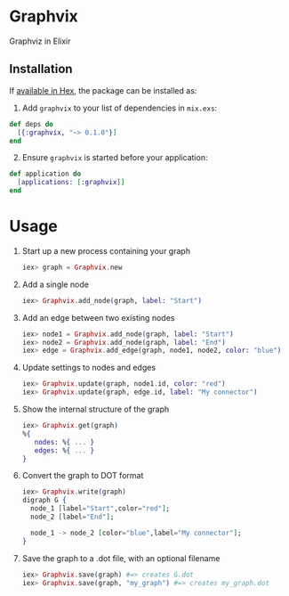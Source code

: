 # Graphvix

Graphviz in Elixir

## Installation

If [available in Hex](https://hex.pm/docs/publish), the package can be installed as:

1. Add `graphvix` to your list of dependencies in `mix.exs`:

```elixir
def deps do
  [{:graphvix, "~> 0.1.0"}]
end
```

2. Ensure `graphvix` is started before your application:

```elixir
def application do
  [applications: [:graphvix]]
end
```

# Usage

1. Start up a new process containing your graph

    ```elixir
    iex> graph = Graphvix.new
    ```

1. Add a single node

    ```elixir
    iex> Graphvix.add_node(graph, label: "Start")
    ```

1. Add an edge between two existing nodes

    ```elixir
    iex> node1 = Graphvix.add_node(graph, label: "Start")
    iex> node2 = Graphvix.add_node(graph, label: "End")
    iex> edge = Graphvix.add_edge(graph, node1, node2, color: "blue")
    ```

1. Update settings to nodes and edges

    ```elixir
    iex> Graphvix.update(graph, node1.id, color: "red")
    iex> Graphvix.update(graph, edge.id, label: "My connector")
    ```

1. Show the internal structure of the graph

    ```elixir
    iex> Graphvix.get(graph)
    %{
       nodes: %{ ... }
       edges: %{ ... }
    }
    ```
1. Convert the graph to DOT format

    ```elixir
    iex> Graphvix.write(graph)
    digraph G {
      node_1 [label="Start",color="red"];
      node_2 [label="End"];

      node_1 -> node_2 [color="blue",label="My connector"];
    }
    ```
1. Save the graph to a .dot file, with an optional filename

    ```elixir
    iex> Graphvix.save(graph) #=> creates G.dot
    iex> Graphvix.save(graph, "my_graph") #=> creates my_graph.dot

